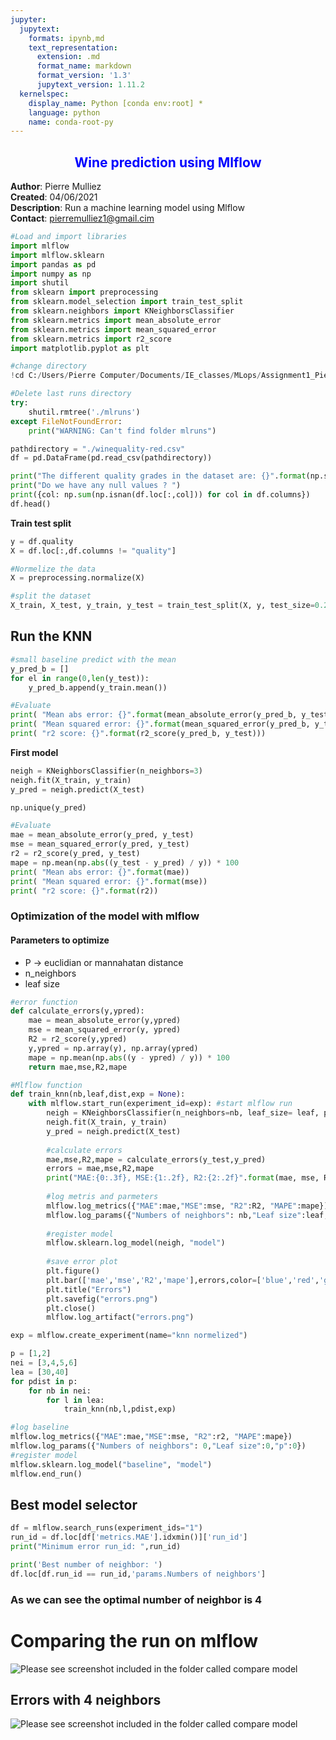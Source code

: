 ```yaml
---
jupyter:
  jupytext:
    formats: ipynb,md
    text_representation:
      extension: .md
      format_name: markdown
      format_version: '1.3'
      jupytext_version: 1.11.2
  kernelspec:
    display_name: Python [conda env:root] *
    language: python
    name: conda-root-py
---
```


<h2 style= "text-align: center; color: blue;font-weight: bold;">Wine prediction using Mlflow</h2>


**Author**: Pierre Mulliez \
**Created**: 04/06/2021 \
**Description**: Run a machine learning model using Mlflow \
**Contact**: pierremulliez1@gmail.cim

```python
#Load and import libraries 
import mlflow
import mlflow.sklearn
import pandas as pd 
import numpy as np 
import shutil  
from sklearn import preprocessing
from sklearn.model_selection import train_test_split
from sklearn.neighbors import KNeighborsClassifier
from sklearn.metrics import mean_absolute_error
from sklearn.metrics import mean_squared_error
from sklearn.metrics import r2_score
import matplotlib.pyplot as plt
```

```python
#change directory 
!cd C:/Users/Pierre Computer/Documents/IE_classes/MLops/Assignment1_Pierre_Mulliez
```

```python
#Delete last runs directory
try:
    shutil.rmtree('./mlruns')
except FileNotFoundError:
    print("WARNING: Can't find folder mlruns")
```

```python
pathdirectory = "./winequality-red.csv"
df = pd.DataFrame(pd.read_csv(pathdirectory))
```

```python
print("The different quality grades in the dataset are: {}".format(np.sort(df.quality.unique())))
print("Do we have any null values ? ")
print({col: np.sum(np.isnan(df.loc[:,col])) for col in df.columns})
df.head()
```

**Train test split**

```python
y = df.quality 
X = df.loc[:,df.columns != "quality"]
```

```python
#Normelize the data
X = preprocessing.normalize(X)
```

```python
#split the dataset
X_train, X_test, y_train, y_test = train_test_split(X, y, test_size=0.20,random_state=0)
```

## Run the KNN 

```python
#small baseline predict with the mean
y_pred_b = []
for el in range(0,len(y_test)):
    y_pred_b.append(y_train.mean())
```

```python
#Evaluate
print( "Mean abs error: {}".format(mean_absolute_error(y_pred_b, y_test)))
print( "Mean squared error: {}".format(mean_squared_error(y_pred_b, y_test)))
print( "r2 score: {}".format(r2_score(y_pred_b, y_test)))
```

**First model**

```python
neigh = KNeighborsClassifier(n_neighbors=3)
neigh.fit(X_train, y_train)
y_pred = neigh.predict(X_test)
```

```python
np.unique(y_pred)
```

```python
#Evaluate
mae = mean_absolute_error(y_pred, y_test)
mse = mean_squared_error(y_pred, y_test)
r2 = r2_score(y_pred, y_test)
mape = np.mean(np.abs((y_test - y_pred) / y)) * 100
print( "Mean abs error: {}".format(mae))
print( "Mean squared error: {}".format(mse))
print( "r2 score: {}".format(r2))
```

### Optimization of the model with mlflow


#### Parameters to optimize
- P -> euclidian or mannahatan distance 
- n_neighbors 
- leaf size 

```python
#error function
def calculate_errors(y,ypred):
    mae = mean_absolute_error(y,ypred)
    mse = mean_squared_error(y, ypred)
    R2 = r2_score(y,ypred)
    y,ypred = np.array(y), np.array(ypred)
    mape = np.mean(np.abs((y - ypred) / y)) * 100
    return mae,mse,R2,mape
```

```python
#Mlflow function
def train_knn(nb,leaf,dist,exp = None):
    with mlflow.start_run(experiment_id=exp): #start mlflow run
        neigh = KNeighborsClassifier(n_neighbors=nb, leaf_size= leaf, p = dist)
        neigh.fit(X_train, y_train)
        y_pred = neigh.predict(X_test)
        
        #calculate errors
        mae,mse,R2,mape = calculate_errors(y_test,y_pred)
        errors = mae,mse,R2,mape
        print("MAE:{0:.3f}, MSE:{1:.2f}, R2:{2:.2f}".format(mae, mse, R2))
        
        #log metris and parmeters
        mlflow.log_metrics({"MAE":mae,"MSE":mse, "R2":R2, "MAPE":mape})
        mlflow.log_params({"Numbers of neighbors": nb,"Leaf size":leaf,"p":dist})
        
        #register model
        mlflow.sklearn.log_model(neigh, "model")
        
        #save error plot
        plt.figure()
        plt.bar(['mae','mse','R2','mape'],errors,color=['blue','red','green','orange']);
        plt.title("Errors")
        plt.savefig("errors.png")
        plt.close()
        mlflow.log_artifact("errors.png")
```

```python
exp = mlflow.create_experiment(name="knn normelized")
```

```python
p = [1,2]
nei = [3,4,5,6]
lea = [30,40]
for pdist in p:
    for nb in nei:
        for l in lea:
            train_knn(nb,l,pdist,exp)
```

```python
#log baseline 
mlflow.log_metrics({"MAE":mae,"MSE":mse, "R2":r2, "MAPE":mape})
mlflow.log_params({"Numbers of neighbors": 0,"Leaf size":0,"p":0})
#register model
mlflow.sklearn.log_model("baseline", "model")  
mlflow.end_run()
```

## Best model selector 

```python
df = mlflow.search_runs(experiment_ids="1")
run_id = df.loc[df['metrics.MAE'].idxmin()]['run_id']
print("Minimum error run_id: ",run_id)
```

```python
print('Best number of neighbor: ')
df.loc[df.run_id == run_id,'params.Numbers of neighbors']
```

### As we can see the optimal number of neighbor is 4


# Comparing the run on mlflow 


<img src="files/compare_model.png" alt="Please see screenshot included in the folder called compare model ">



<h2 > Errors with 4 neighbors  </h2>
<img src="files/errors.png" alt="Please see screenshot included in the folder called compare model " >

